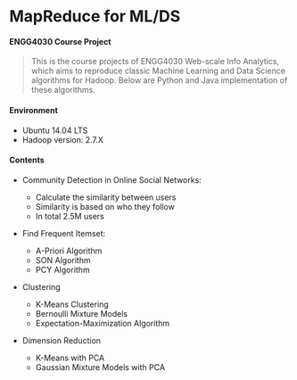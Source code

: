 # MapReduce for ML/DS
#### ENGG4030 Course Project 

> This is the course projects of ENGG4030 Web-scale Info Analytics, which aims to reproduce classic Machine Learning and Data Science algorithms for Hadoop. Below are Python and Java implementation of these algorithms.

#### Environment 
* Ubuntu 14.04 LTS
* Hadoop version: 2.7.X

#### Contents
* Community Detection in Online Social Networks: 
	* Calculate the similarity between users
	* Similarity is based on who they follow
	* In total 2.5M users

* Find Frequent Itemset:
	* A-Priori Algorithm
	* SON Algorithm
	* PCY Algorithm

* Clustering
	* K-Means Clustering
	* Bernoulli Mixture Models
	* Expectation-Maximization Algorithm

* Dimension Reduction
	* K-Means with PCA
	* Gaussian Mixture Models with PCA

